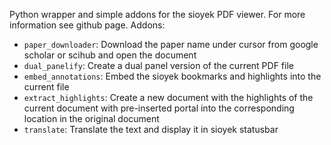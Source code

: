 Python wrapper and simple addons for the sioyek PDF viewer. For more information see github page. Addons:

* `paper_downloader`: Download the paper name under cursor from google scholar or scihub and open the document
* `dual_panelify`: Create a dual panel version of the current PDF file
* `embed_annotations`: Embed the sioyek bookmarks and highlights into the current file
* `extract_highlights`: Create a new document with the highlights of the current document with pre-inserted portal into the corresponding location in the original document
* `translate`: Translate the text and display it in sioyek statusbar